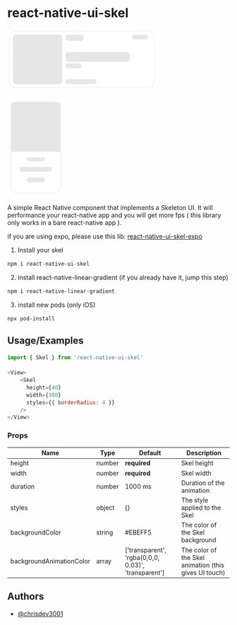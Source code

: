 
# react-native-ui-skel

![Alt Text](https://github.com/chrisdev3001/react-native-ui-skel/blob/master/skel1.gif?raw=true)

![Alt Text](https://github.com/chrisdev3001/react-native-ui-skel/blob/master/skel2.gif?raw=true)


A simple React Native component that implements a Skeleton UI.
It will performance your react-native app and you will get more fps ( this library only works in a bare react-native app ).

if you are using expo, please use this lib: [react-native-ui-skel-expo](https://www.npmjs.com/package/react-native-ui-skel-expo)

1. Install your skel

```bash
npm i react-native-ui-skel
```

2. install react-native-linear-gradient (if you already have it, jump this step)

```bash
npm i react-native-linear-gradient
```

3. install new pods (only iOS)

```bash
npx pod-install
```

## Usage/Examples

```javascript
import { Skel } from 'react-native-ui-skel'

<View>
    <Skel 
      height={40} 
      width={300}
      styles={{ borderRadius: 4 }}
    />
</View>
```




### Props

| Name               | Type             | Default                 | Description                                                                                                                       |
| ------------------ | ---------------- | ----------------------- | --------------------------------------------------------------------------------------------------------------------------------- |
| height          | number             | **required**            | Skel height                                                                                |
| width          | number             | **required**            | Skel width                                                                                            |
| duration           | number           | 1000 ms                 | Duration of the animation                                                                                                |
| styles     | object           | {}                 | The style applied to the Skel                                                                                    |
| backgroundColor             | string           | #EBEFF5 | The color of the Skel background                                                                                                      |
| backgroundAnimationColor     | array           | ['transparent', 'rgba(0,0,0, 0.03)', 'transparent']               | The color of the Skel animation (this gives UI touch)



## Authors

- [@chrisdev3001](https://www.github.com/chrisdev3001)
